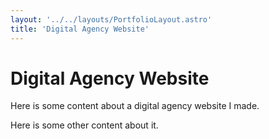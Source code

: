 ```yaml
---
layout: '../../layouts/PortfolioLayout.astro'
title: 'Digital Agency Website'
---
```


# Digital Agency Website

Here is some content about a digital agency website I made.

Here is some other content about it.
